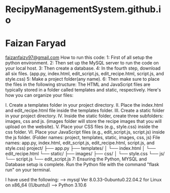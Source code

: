 # RecipyManagementSystem.github.io
# Faizan Faryad
faizanfaizy97@gmail.com
How to run this code:
1: First of all setup the python environment.
2: Then set up the MySQL server to run the code on your local host.
3: Then create a database.
4: In the fourth step, download all six files. (app.py, index.html, edit_script.js, edit_recipe.html, script.js, and style.css)
5: Make a project folder(any name).
6: Then make sure to place the files in the following structure:
   The HTML and JavaScript files are typically stored in a folder called templates and static, respectively. Here's how you can organize your files:

I. Create a templates folder in your project directory.
II. Place the index.html and edit_recipe.html file inside the templates folder.
III. Create a static folder in your project directory.
IV. Inside the static folder, create three subfolders: images, css and js. (images folder will store the recipe images that you will upload on the website).
V. Place your CSS files (e.g., style.css) inside the css folder.
VI. Place your JavaScript files (e.g., edit_script.js, script.js) inside the js folder.
(Folder names: project, templates, static, images, css, js)
File names: app.py, index.html, edit_script.js, edit_recipe.html, script.js, and style.css)
project/
├── app.py
├── templates/
│   └── index.html
│   └── edit_recipe.html
└── static/
    ├── images/
    ├── css/
    │   └── style.css
    └── js/
        └── script.js
        └── edit_script.js
7: Ensuring the Python, MYSQL and Database setup is complete. Run the Python file with the command "flask run" on your terminal.

I have used the following:
--> mysql  Ver 8.0.33-0ubuntu0.22.04.2 for Linux on x86_64 ((Ubuntu))
--> Python 3.10.6
